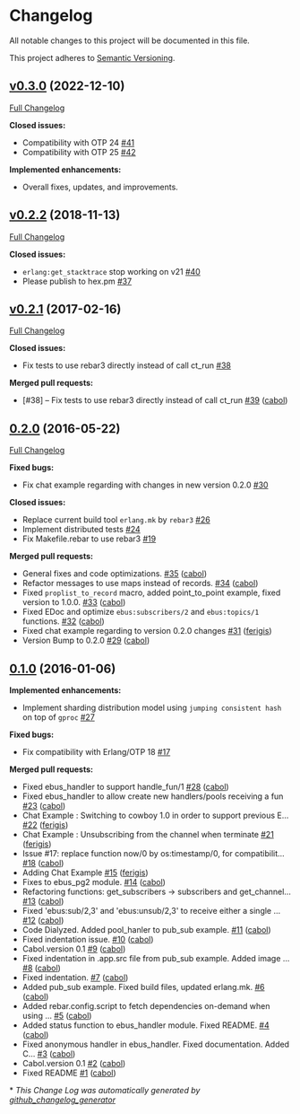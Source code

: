 # Changelog

All notable changes to this project will be documented in this file.

This project adheres to [Semantic Versioning](https://semver.org/spec/v2.0.0.html).

## [v0.3.0](https://github.com/cabol/erlbus/tree/v0.3.0) (2022-12-10)

[Full Changelog](https://github.com/cabol/erlbus/compare/v0.2.2...v0.3.0)

**Closed issues:**

- Compatibility with OTP 24
  [#41](https://github.com/cabol/erlbus/issues/41)
- Compatibility with OTP 25
  [#42](https://github.com/cabol/erlbus/issues/42)

**Implemented enhancements:**

- Overall fixes, updates, and improvements.

## [v0.2.2](https://github.com/cabol/erlbus/tree/v0.2.2) (2018-11-13)

[Full Changelog](https://github.com/cabol/erlbus/compare/v0.2.1...v0.2.2)

**Closed issues:**

- `erlang:get_stacktrace` stop working on v21
  [#40](https://github.com/cabol/erlbus/issues/40)
- Please publish to hex.pm
  [#37](https://github.com/cabol/erlbus/issues/37)

## [v0.2.1](https://github.com/cabol/erlbus/tree/v0.2.1) (2017-02-16)

[Full Changelog](https://github.com/cabol/erlbus/compare/0.2.0...v0.2.1)

**Closed issues:**

- Fix tests to use rebar3 directly instead of call ct_run
  [#38](https://github.com/cabol/erlbus/issues/38)

**Merged pull requests:**

- [#38] – Fix tests to use rebar3 directly instead of call ct_run
  [#39](https://github.com/cabol/erlbus/pull/39) ([cabol](https://github.com/cabol))

## [0.2.0](https://github.com/cabol/erlbus/tree/0.2.0) (2016-05-22)

[Full Changelog](https://github.com/cabol/erlbus/compare/0.1.0...0.2.0)

**Fixed bugs:**

- Fix chat example regarding with changes in new version 0.2.0
  [#30](https://github.com/cabol/erlbus/issues/30)

**Closed issues:**

- Replace current build tool `erlang.mk` by `rebar3`
  [#26](https://github.com/cabol/erlbus/issues/26)
- Implement distributed tests [#24](https://github.com/cabol/erlbus/issues/24)
- Fix Makefile.rebar to use rebar3 [#19](https://github.com/cabol/erlbus/issues/19)

**Merged pull requests:**

- General fixes and code optimizations.
  [#35](https://github.com/cabol/erlbus/pull/35) ([cabol](https://github.com/cabol))
- Refactor messages to use maps instead of records.
  [#34](https://github.com/cabol/erlbus/pull/34) ([cabol](https://github.com/cabol))
- Fixed `proplist_to_record` macro, added point_to_point example, fixed version
  to 1.0.0.
  [#33](https://github.com/cabol/erlbus/pull/33) ([cabol](https://github.com/cabol))
- Fixed EDoc and optimize `ebus:subscribers/2` and `ebus:topics/1` functions.
  [#32](https://github.com/cabol/erlbus/pull/32) ([cabol](https://github.com/cabol))
- Fixed chat example regarding to version 0.2.0 changes
  [#31](https://github.com/cabol/erlbus/pull/31) ([ferigis](https://github.com/ferigis))
- Version Bump to 0.2.0
  [#29](https://github.com/cabol/erlbus/pull/29) ([cabol](https://github.com/cabol))

## [0.1.0](https://github.com/cabol/erlbus/tree/0.1.0) (2016-01-06)

**Implemented enhancements:**

- Implement sharding distribution model using `jumping consistent hash` on top
  of `gproc`
  [#27](https://github.com/cabol/erlbus/issues/27)

**Fixed bugs:**

- Fix compatibility with Erlang/OTP 18
  [#17](https://github.com/cabol/erlbus/issues/17)

**Merged pull requests:**

- Fixed ebus_handler to support handle_fun/1
  [#28](https://github.com/cabol/erlbus/pull/28) ([cabol](https://github.com/cabol))
- Fixed ebus_handler to allow create new handlers/pools receiving a fun
  [#23](https://github.com/cabol/erlbus/pull/23) ([cabol](https://github.com/cabol))
- Chat Example : Switching to cowboy 1.0 in order to support previous E…
  [#22](https://github.com/cabol/erlbus/pull/22) ([ferigis](https://github.com/ferigis))
- Chat Example : Unsubscribing from the channel when terminate
  [#21](https://github.com/cabol/erlbus/pull/21) ([ferigis](https://github.com/ferigis))
- Issue \#17: replace function now/0 by os:timestamp/0, for compatibilit…
  [#18](https://github.com/cabol/erlbus/pull/18) ([cabol](https://github.com/cabol))
- Adding Chat Example [#15](https://github.com/cabol/erlbus/pull/15) ([ferigis](https://github.com/ferigis))
- Fixes to ebus_pg2 module.
  [#14](https://github.com/cabol/erlbus/pull/14) ([cabol](https://github.com/cabol))
- Refactoring functions: get_subscribers -\> subscribers and get_channel…
  [#13](https://github.com/cabol/erlbus/pull/13) ([cabol](https://github.com/cabol))
- Fixed 'ebus:sub/2,3' and 'ebus:unsub/2,3' to receive either a single …
  [#12](https://github.com/cabol/erlbus/pull/12) ([cabol](https://github.com/cabol))
- Code Dialyzed. Added pool_hanler to pub_sub example.
  [#11](https://github.com/cabol/erlbus/pull/11) ([cabol](https://github.com/cabol))
- Fixed indentation issue.
  [#10](https://github.com/cabol/erlbus/pull/10) ([cabol](https://github.com/cabol))
- Cabol.version 0.1
  [#9](https://github.com/cabol/erlbus/pull/9) ([cabol](https://github.com/cabol))
- Fixed indentation in .app.src file from pub_sub example. Added image …
  [#8](https://github.com/cabol/erlbus/pull/8) ([cabol](https://github.com/cabol))
- Fixed indentation.
  [#7](https://github.com/cabol/erlbus/pull/7) ([cabol](https://github.com/cabol))
- Added pub_sub example. Fixed build files, updated erlang.mk.
  [#6](https://github.com/cabol/erlbus/pull/6) ([cabol](https://github.com/cabol))
- Added rebar.config.script to fetch dependencies on-demand when using …
  [#5](https://github.com/cabol/erlbus/pull/5) ([cabol](https://github.com/cabol))
- Added status function to ebus_handler module. Fixed README.
  [#4](https://github.com/cabol/erlbus/pull/4) ([cabol](https://github.com/cabol))
- Fixed anonymous handler in ebus_handler. Fixed documentation. Added C…
  [#3](https://github.com/cabol/erlbus/pull/3) ([cabol](https://github.com/cabol))
- Cabol.version 0.1
  [#2](https://github.com/cabol/erlbus/pull/2) ([cabol](https://github.com/cabol))
- Fixed README
  [#1](https://github.com/cabol/erlbus/pull/1) ([cabol](https://github.com/cabol))



\* *This Change Log was automatically generated by [github_changelog_generator](https://github.com/skywinder/Github-Changelog-Generator)*
